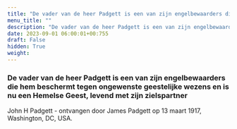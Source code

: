 ```yaml
---
title: "De vader van de heer Padgett is een van zijn engelbewaarders die hem beschermt tegen ongewenste geestelijke wezens en is nu een Hemelse Geest, levend met zijn zielspartner"
menu_title: ""
description: "De vader van de heer Padgett is een van zijn engelbewaarders die hem beschermt tegen ongewenste geestelijke wezens en is nu een Hemelse Geest, levend met zijn zielspartner"
date: 2023-09-01 06:00:01+00:755
draft: False
hidden: True
weight:
---
```

### De vader van de heer Padgett is een van zijn engelbewaarders die hem beschermt tegen ongewenste geestelijke wezens en is nu een Hemelse Geest, levend met zijn zielspartner

John H Padgett - ontvangen door James Padgett op 13 maart 1917, Washington, DC, USA.
